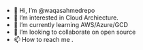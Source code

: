 - 👋 Hi, I’m @waqasahmedrepo
- 👀 I’m interested in Cloud Archiecture.
- 🌱 I’m currently learning AWS/Azure/GCD
- 💞️ I’m looking to collaborate on open source
- 📫 How to reach me .

<!---
waqasahmedrepo/waqasahmedrepo is a ✨ special ✨ repository because its `README.md` (this file) appears on your GitHub profile.
You can click the Preview link to take a look at your changes.
--->
